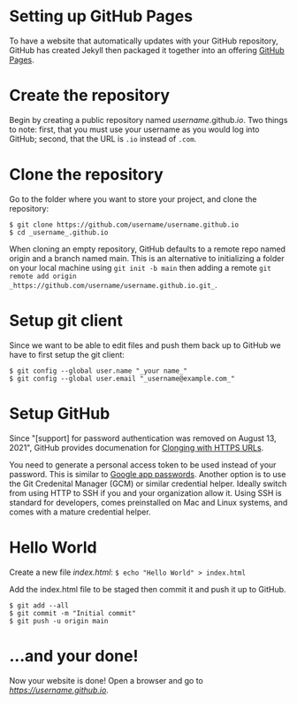 Setting up GitHub Pages
=======================

To have a website that automatically updates with your GitHub repository, GitHub has created Jekyll then packaged it together into an offering [GitHub Pages](https://pages.github.com/).

# Create the repository
Begin by creating a public repository named _username_.github._io_. Two things to note: first, that you must use your username as you would log into GitHub; second, that the URL is `.io` instead of `.com`.

# Clone the repository
Go to the folder where you want to store your project, and clone the repository:
```
$ git clone https://github.com/username/username.github.io
$ cd _username_.github.io
```

When cloning an empty repository, GitHub defaults to a remote repo named origin and a branch named main. This is an alternative to initializing a folder on your local machine using `git init -b main` then adding a remote `git remote add origin _https://github.com/username/username.github.io.git_`.

# Setup git client
Since we want to be able to edit files and push them back up to GitHub we have to first setup the git client:
```
$ git config --global user.name "_your name_"
$ git config --global user.email "_username@example.com_"
```

# Setup GitHub
Since "[support] for password authentication was removed on August 13, 2021", GitHub provides documenation for [Clonging with HTTPS URLs](https://docs.github.com/en/get-started/getting-started-with-git/about-remote-repositories#cloning-with-https-urls).

You need to generate a personal access token to be used instead of your password.  This is similar to [Google app passwords](https://support.google.com/accounts/answer/185833?hl=en). Another option is to use the Git Credenital Manager (GCM) or similar credential helper. Ideally switch from using HTTP to SSH if you and your organization allow it. Using SSH is standard for developers, comes preinstalled on Mac and Linux systems, and comes with a mature credential helper.

# Hello World
Create a new file _index.html_:
`$ echo "Hello World" > index.html`

Add the index.html file to be staged then commit it and push it up to GitHub.
```
$ git add --all
$ git commit -m "Initial commit"
$ git push -u origin main
```

# ...and your done!
Now your website is done! Open a browser and go to _https://username.github.io_.
